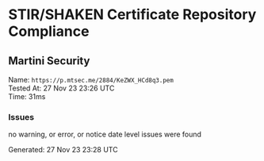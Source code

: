 # STIR/SHAKEN Certificate Repository Compliance

## Martini Security

Name: `https://p.mtsec.me/2884/KeZWX_HCd8q3.pem`\
Tested At: 27 Nov 23 23:26 UTC\
Time: 31ms

### Issues

no warning, or error, or notice date level issues were found

Generated: 27 Nov 23 23:28 UTC